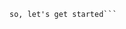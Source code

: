 ```In this repository, I will to demonstrate Infosec writeups, Bug bounty tips, Content creators each and everything. For infosec community 
so, let's get started```
